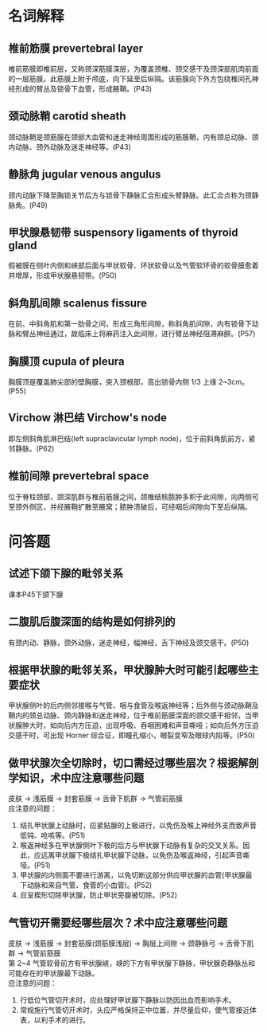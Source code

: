 # 名词解释
## 椎前筋膜 prevertebral layer
椎前筋膜即椎前层，又称颈深筋膜深层，为覆盖颈椎、颈交感干及颈深部肌肉前面的一层筋膜。此筋膜上附于颅底，向下延至后纵隔。该筋膜向下外方包绕椎间孔神经形成的臂丛及锁骨下血管，形成腋鞘。(P43)
## 颈动脉鞘 carotid sheath
颈动脉鞘是颈筋膜在颈部大血管和迷走神经周围形成的筋膜鞘，内有颈总动脉、颈内动脉、颈外动脉及迷走神经等。(P43)
## 静脉角 jugular venous angulus
颈内动脉下降至胸锁关节后方与锁骨下静脉汇合形成头臂静脉。此汇合点称为颈静脉角。(P49)
## 甲状腺悬韧带 suspensory ligaments of thyroid gland
假被膜在侧叶内侧和峡部后面与甲状软骨、环状软骨以及气管软环骨的软骨膜愈着并增厚，形成甲状腺悬韧带。(P50)
## 斜角肌间隙 scalenus fissure
在前、中斜角肌和第一肋骨之间，形成三角形间隙，称斜角肌间隙，内有锁骨下动脉和臂丛神经通过，故临床上将麻药注入此间隙，进行臂丛神经阻滞麻醉。(P57)
## 胸膜顶 cupula of pleura
胸膜顶是覆盖肺尖部的壁胸膜，突入颈根部，高出锁骨内侧 1/3 上缘 2~3cm。(P55)
## Virchow 淋巴结 Virchow's node
即左侧斜角肌淋巴结(left supraclavicular lymph node)，位于前斜角肌前方，紧邻静脉。(P62)
## 椎前间隙 prevertebral space
位于脊柱颈部，颈深肌群与椎前筋膜之间，颈椎结核脓肿多积于此间隙，向两侧可至颈外侧区，并经腋鞘扩散至腋窝；脓肿溃破后，可经咽后间隙向下至后纵隔。
# 问答题
## 试述下颌下腺的毗邻关系
课本P45下颌下腺
## 二腹肌后腹深面的结构是如何排列的
有颈内动、静脉，颈外动脉，迷走神经，幅神经，舌下神经及颈交感干。(P50)
## 根据甲状腺的毗邻关系，甲状腺肿大时可能引起哪些主要症状
甲状腺侧叶的后内侧邻接喉与气管、咽与食管及喉返神经等；后外侧与颈动脉鞘及鞘内的颈总动脉、颈内静脉和迷走神经，位于椎前筋膜深面的颈交感干相邻，当甲状腺肿大时，如向后内方压迫，出现呼吸、吞咽困难和声音嘶哑；如向后外方压迫交感干时，可出现 Horner 综合征，即瞳孔缩小，眼裂变窄及眼球内陷等。(P50)
## 做甲状腺次全切除时，切口需经过哪些层次？根据解剖学知识，术中应注意哪些问题
皮肤 -> 浅筋膜 -> 封套筋膜 -> 舌骨下肌群 -> 气管前筋膜  
应注意的问题：
1. 结扎甲状腺上动脉时，应紧贴腺的上极进行，以免伤及喉上神经外支而致声音低钝、呛咳等。(P51)
2. 喉返神经多在甲状腺侧叶下极的后方与甲状腺下动脉有复杂的交叉关系。因此，应远离甲状腺下极结扎甲状腺下动脉，以免伤及喉返神经，引起声音嘶哑。(P51)
3. 甲状腺的内侧面不要进行游离，以免切断这部分供应甲状腺的血管(甲状腺最下动脉和来自气管、食管的小血管)。(P52)
4. 应呈楔形切除甲状腺，防止甲状旁腺被切除。(P52)
## 气管切开需要经哪些层次？术中应注意哪些问题
皮肤 -> 浅筋膜 -> 封套筋膜(颈筋膜浅层) -> 胸层上间隙 -> 颈静脉弓 -> 舌骨下肌群 -> 气管前筋膜  
第 2~4 气管软骨前方有甲状腺峡，峡的下方有甲状腺下静脉，甲状腺奇静脉丛和可能存在的甲状腺最下动脉。  
应注意的问题：
1. 行低位气管切开术时，应处理好甲状腺下静脉以防因出血而影响手术。
2. 常规施行气管切开术时，头应严格保持正中位置，并尽量后仰，使气管接近体表，以利手术的进行。
